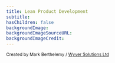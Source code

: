 ```yaml
---
title: Lean Product Development
subtitle: 
hasChildren: false
backgroundImage: 
backgroundImageSourceURL: 
backgroundImageCredit: 
---
```

<small>Created by Mark Berthelemy / <a href="http://www.wyversolutions.co.uk">Wyver Solutions Ltd</a></small>

